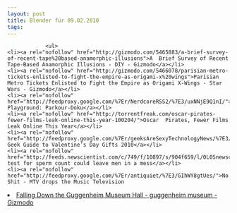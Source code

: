 ```yaml
---
layout: post
title: Blender für 09.02.2010
tags:
---
```



                <ul>
    <li><a rel="nofollow" href="http://gizmodo.com/5465883/a-brief-survey-of-recent-tape%20based-anamorphic-illusions">A  Brief Survey of Recent Tape-Based Anamorphic Illusions - DIY - Gizmodo</a></li>
    <li><a rel="nofollow" href="http://gizmodo.com/5466078/parisian-metro-tickets-enlisted-to-fight-the-empire-as-origami-x%20wings">Parisian  Metro Tickets Enlisted to Fight the Empire as Origami X-Wings - Star  Wars - Gizmodo</a></li>
    <li><a rel="nofollow" href="http://feedproxy.google.com/%7Er/NerdcoreRSS2/%7E3/uxNNjE9Q1nI/">My  Playground: Parkour-Doku</a></li>
    <li><a rel="nofollow" href="http://torrentfreak.com/oscar-pirates-fewer-films-leak-online-this-year-100204/">Oscar  Pirates, Fewer Films Leak Online This Year</a></li>
    <li><a rel="nofollow" href="http://feedproxy.google.com/%7Er/geeksAreSexyTechnologyNews/%7E3/fCcXgunGEYo/">The  Geek Guide to Valentine’s Day Gifts 2010</a></li>
    <li><a rel="nofollow" href="http://feeds.newscientist.com/c/749/f/10897/s/904f659/l/0L0Snewscientist0N0Carticle0Cmg20A5274630B60A0A0Ehome0Etest0Efor0Esperm0Ecount0Ecould0Eleave0Emen0Ein0Ea0Emess0Bhtml0DDCMP0FOTC0Erss0Gnsref0Fonline0Enews/story01.htm">Home  test for sperm count could leave men in a mess</a></li>
    <li><a rel="nofollow" href="http://feedproxy.google.com/%7Er/antiquiet/%7E3/GIhWY8gtUes/">No  Shit - MTV drops the Music Television
</a></li>
    <li><a rel="nofollow" href="http://gizmodo.com/5466826/falling-down-the-guggenheim-museum-hall">Falling  Down the Guggenheim Museum Hall - guggenheim museum - Gizmodo</a></li>
</ul>
